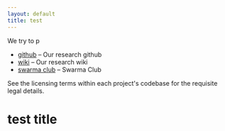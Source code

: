 ```yaml
---
layout: default
title: test
---
```

We try to p

 * [github](https://github.com/bnusss/) &ndash; Our research github
 * [wiki](http://wiki.swarma.net/) &ndash; Our research wiki
 * [swarma club](http://swarma.net) &ndash; Swarma Club

See the licensing terms within each project's codebase for the requisite legal
details.

# test title
